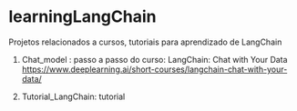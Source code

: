 # learningLangChain

Projetos relacionados a cursos, tutoriais para aprendizado de LangChain
1. Chat_model : passo a passo do curso: LangChain: Chat with Your Data
   https://www.deeplearning.ai/short-courses/langchain-chat-with-your-data/

2. Tutorial_LangChain: tutorial
